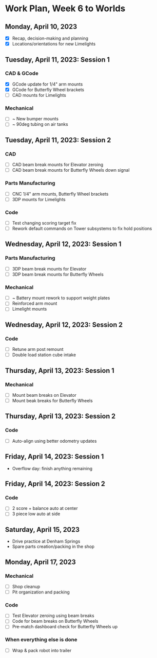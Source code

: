 # Work Plan, Week 6 to Worlds

## Monday, April 10, 2023

- [x] Recap, decision-making and planning
- [x] Locations/orientations for new Limelights

## Tuesday, April 11, 2023: Session 1

### CAD & GCode

- [x] GCode update for 1/4" arm mounts
- [x] GCode for Butterfly Wheel brackets
- [ ] CAD mounts for Limelights

### Mechanical

- [ ] ~ New bumper mounts
- [ ] ~ 90deg tubing on air tanks

## Tuesday, April 11, 2023: Session 2

### CAD

- [ ] CAD beam break mounts for Elevator zeroing
- [ ] CAD beam break mounts for Butterfly Wheels down signal

### Parts Manufacturing

- [ ] CNC 1/4" arm mounts, Butterfly Wheel brackets
- [ ] 3DP mounts for Limelights

### Code

- [ ] Test changing scoring target fix
- [ ] Rework default commands on Tower subsystems to fix hold positions

## Wednesday, April 12, 2023: Session 1

### Parts Manufacturing

- [ ] 3DP beam break mounts for Elevator
- [ ] 3DP beam break mounts for Butterfly Wheels

### Mechanical

- [ ] ~ Battery mount rework to support weight plates
- [ ] Reinforced arm mount
- [ ] Limelight mounts

## Wednesday, April 12, 2023: Session 2

### Code

- [ ] Retune arm post remount
- [ ] Double load station cube intake

## Thursday, April 13, 2023: Session 1

### Mechanical

- [ ] Mount beam breaks on Elevator
- [ ] Mount beak breaks for Butterfly Wheels

## Thursday, April 13, 2023: Session 2

### Code

- [ ] Auto-align using better odometry updates

## Friday, April 14, 2023: Session 1

- Overflow day: finish anything remaining

## Friday, April 14, 2023: Session 2

### Code

- [ ] 2 score + balance auto at center
- [ ] 3 piece low auto at side

## Saturday, April 15, 2023

- Drive practice at Denham Springs
- Spare parts creation/packing in the shop

## Monday, April 17, 2023

### Mechanical

- [ ] Shop cleanup
- [ ] Pit organization and packing

### Code

- [ ] Test Elevator zeroing using beam breaks
- [ ] Code for beam breaks on Butterfly Wheels
- [ ] Pre-match dashboard check for Butterfly Wheels up

### When everything else is done

- [ ] Wrap & pack robot into trailer
